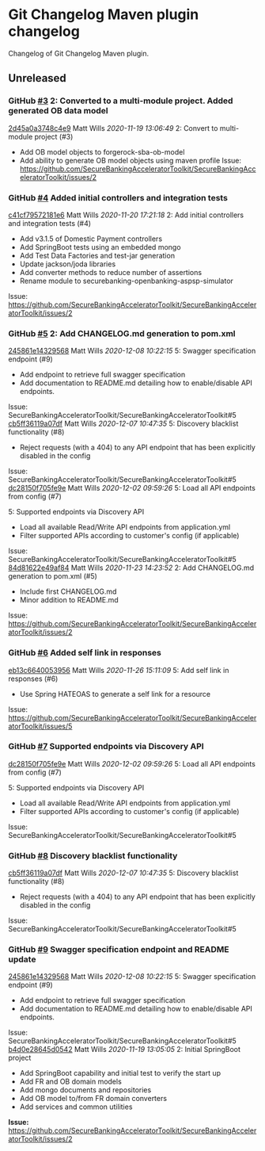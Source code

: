 # Git Changelog Maven plugin changelog
Changelog of Git Changelog Maven plugin.
## Unreleased
### GitHub [#3](https://github.com/SecureBankingAcceleratorToolkit/securebanking-openbanking-aspsp/pull/3) 2: Converted to a multi-module project. Added generated OB data model
[2d45a0a3748c4e9](https://github.com/SecureBankingAcceleratorToolkit/securebanking-openbanking-aspsp/commit/2d45a0a3748c4e9) Matt Wills *2020-11-19 13:06:49*
2: Convert to multi-module project (#3)

- Add OB model objects to forgerock-sba-ob-model
- Add ability to generate OB model objects using maven profile
Issue: https://github.com/SecureBankingAcceleratorToolkit/SecureBankingAcceleratorToolkit/issues/2
### GitHub [#4](https://github.com/SecureBankingAcceleratorToolkit/securebanking-openbanking-aspsp/pull/4) Added initial controllers and integration tests
[c41cf79572181e6](https://github.com/SecureBankingAcceleratorToolkit/securebanking-openbanking-aspsp/commit/c41cf79572181e6) Matt Wills *2020-11-20 17:21:18*
2: Add initial controllers and integration tests (#4)

- Add v3.1.5 of Domestic Payment controllers
- Add SpringBoot tests using an embedded mongo
- Add Test Data Factories and test-jar generation
- Update jackson/joda libraries
- Add converter methods to reduce number of assertions
- Rename module to securebanking-openbanking-aspsp-simulator

Issue: https://github.com/SecureBankingAcceleratorToolkit/SecureBankingAcceleratorToolkit/issues/2
### GitHub [#5](https://github.com/SecureBankingAcceleratorToolkit/securebanking-openbanking-aspsp/pull/5) 2: Add CHANGELOG.md generation to pom.xml
[245861e14329568](https://github.com/SecureBankingAcceleratorToolkit/securebanking-openbanking-aspsp/commit/245861e14329568) Matt Wills *2020-12-08 10:22:15*
5: Swagger specification endpoint (#9)

- Add endpoint to retrieve full swagger specification
 - Add documentation to README.md detailing how to enable/disable API endpoints.

Issue: SecureBankingAcceleratorToolkit/SecureBankingAcceleratorToolkit#5
[cb5ff36119a07df](https://github.com/SecureBankingAcceleratorToolkit/securebanking-openbanking-aspsp/commit/cb5ff36119a07df) Matt Wills *2020-12-07 10:47:35*
5: Discovery blacklist functionality (#8)

- Reject requests (with a 404) to any API endpoint that has been explicitly disabled in the config

Issue: SecureBankingAcceleratorToolkit/SecureBankingAcceleratorToolkit#5
[dc28150f705fe9e](https://github.com/SecureBankingAcceleratorToolkit/securebanking-openbanking-aspsp/commit/dc28150f705fe9e) Matt Wills *2020-12-02 09:59:26*
5: Load all API endpoints from config (#7)

5: Supported endpoints via Discovery API

- Load all available Read/Write API endpoints from application.yml
- Filter supported APIs according to customer's config (if applicable)

Issue: SecureBankingAcceleratorToolkit/SecureBankingAcceleratorToolkit#5
[84d81622e49af84](https://github.com/SecureBankingAcceleratorToolkit/securebanking-openbanking-aspsp/commit/84d81622e49af84) Matt Wills *2020-11-23 14:23:52*
2: Add CHANGELOG.md generation to pom.xml (#5)

- Include first CHANGELOG.md
- Minor addition to README.md

Issue: https://github.com/SecureBankingAcceleratorToolkit/SecureBankingAcceleratorToolkit/issues/2
### GitHub [#6](https://github.com/SecureBankingAcceleratorToolkit/securebanking-openbanking-aspsp/pull/6) Added self link in responses
[eb13c6640053956](https://github.com/SecureBankingAcceleratorToolkit/securebanking-openbanking-aspsp/commit/eb13c6640053956) Matt Wills *2020-11-26 15:11:09*
5: Add self link in responses (#6)

- Use Spring HATEOAS to generate a self link for a resource

Issue: https://github.com/SecureBankingAcceleratorToolkit/SecureBankingAcceleratorToolkit/issues/5
### GitHub [#7](https://github.com/SecureBankingAcceleratorToolkit/securebanking-openbanking-aspsp/pull/7) Supported endpoints via Discovery API
[dc28150f705fe9e](https://github.com/SecureBankingAcceleratorToolkit/securebanking-openbanking-aspsp/commit/dc28150f705fe9e) Matt Wills *2020-12-02 09:59:26*
5: Load all API endpoints from config (#7)

5: Supported endpoints via Discovery API

- Load all available Read/Write API endpoints from application.yml
- Filter supported APIs according to customer's config (if applicable)

Issue: SecureBankingAcceleratorToolkit/SecureBankingAcceleratorToolkit#5
### GitHub [#8](https://github.com/SecureBankingAcceleratorToolkit/securebanking-openbanking-aspsp/pull/8) Discovery blacklist functionality
[cb5ff36119a07df](https://github.com/SecureBankingAcceleratorToolkit/securebanking-openbanking-aspsp/commit/cb5ff36119a07df) Matt Wills *2020-12-07 10:47:35*
5: Discovery blacklist functionality (#8)

- Reject requests (with a 404) to any API endpoint that has been explicitly disabled in the config

Issue: SecureBankingAcceleratorToolkit/SecureBankingAcceleratorToolkit#5
### GitHub [#9](https://github.com/SecureBankingAcceleratorToolkit/securebanking-openbanking-aspsp/pull/9) Swagger specification endpoint and README update
[245861e14329568](https://github.com/SecureBankingAcceleratorToolkit/securebanking-openbanking-aspsp/commit/245861e14329568) Matt Wills *2020-12-08 10:22:15*
5: Swagger specification endpoint (#9)

- Add endpoint to retrieve full swagger specification
 - Add documentation to README.md detailing how to enable/disable API endpoints.

Issue: SecureBankingAcceleratorToolkit/SecureBankingAcceleratorToolkit#5
[b4d0e28645d0542](https://github.com/SecureBankingAcceleratorToolkit/securebanking-openbanking-aspsp/commit/b4d0e28645d0542) Matt Wills *2020-11-19 13:05:05*
2: Initial SpringBoot project

- Add SpringBoot capability and initial test to verify the start up
- Add FR and OB domain models
- Add mongo documents and repositories
- Add OB model to/from FR domain converters
- Add services and common utilities

**Issue:** https://github.com/SecureBankingAcceleratorToolkit/SecureBankingAcceleratorToolkit/issues/2
